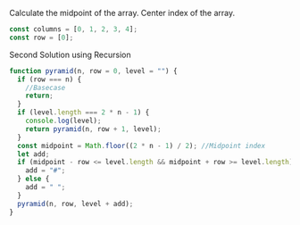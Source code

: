 Calculate the midpoint of the array.
Center index of the array.

```js
const columns = [0, 1, 2, 3, 4];
const row = [0];
```

Second Solution using Recursion

```js
function pyramid(n, row = 0, level = "") {
  if (row === n) {
    //Basecase
    return;
  }
  if (level.length === 2 * n - 1) {
    console.log(level);
    return pyramid(n, row + 1, level);
  }
  const midpoint = Math.floor((2 * n - 1) / 2); //Midpoint index
  let add;
  if (midpoint - row <= level.length && midpoint + row >= level.length) {
    add = "#";
  } else {
    add = " ";
  }
  pyramid(n, row, level + add);
}
```
